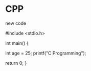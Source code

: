 # CPP
new code 



#include <stdio.h>

int main() {

  int age = 25;
  printf("C Programming");

  return 0;
}
